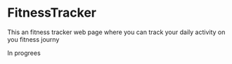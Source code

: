 ﻿# FitnessTracker
 This an fitness tracker web page where you can track your daily activity on you fitness journy

In progrees

